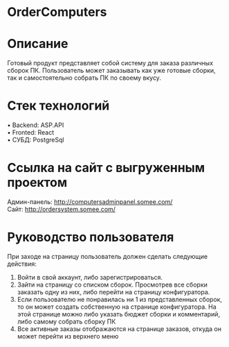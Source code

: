 # OrderComputers
# Описание
Готовый продукт представляет собой систему для заказа различных сборок ПК. Пользователь может заказывать как уже готовые сборки, так и самостоятельно собрать ПК по своему вкусу.
# Стек технологий
•	Backend: ASP.API
<br >
•	Fronted: React
<br >
•	СУБД: PostgreSql
# Ссылка на сайт с выгруженным проектом
Админ-панель: http://computersadminpanel.somee.com/
<br >
Сайт: http://ordersystem.somee.com/
# Руководство пользователя
При заходе на страницу пользователь должен сделать следующие действия:
1.	Войти в свой аккаунт, либо зарегистрироваться.
2.	Зайти на страницу со списком сборок. Просмотрев все сборки заказать одну из них, либо перейти на страницу конфигуратора.
3.	Если пользователю не понравилась ни 1 из представленных сборок, то он может создать собственную на странице конфигуратора. На этой странице можно либо указать бюджет сборки и комментарий, либо самому собрать сборку ПК
4.	Все активные заказы отображаются на странице заказов, откуда он может перейти из верхнего меню
